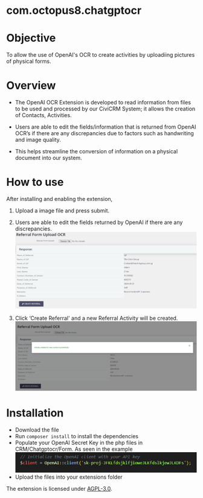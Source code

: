 # com.octopus8.chatgptocr

# Objective
To allow the use of OpenAI's OCR to create activities by uploadiing pictures of physical forms.

# Overview

- The OpenAI OCR Extension is developed to read information from files to be used and processed by our CiviCRM System; it allows the creation of Contacts, Activities.

- Users are able to edit the fields/information that is returned from OpenAI OCR’s if there are any discrepancies due to factors such as handwriting and image quality. 

- This helps streamline the conversion of information on a physical document into our system.

# How to use
After installing and enabling the extension,
1. Upload a image file and press submit.

2. Users are able to edit the fields returned by OpenAI if there are any discrepancies.
![Alt text](images/image1.png)

3. Click ‘Create Referral' and a new Referral Activity will be created.
![Alt text](images/image2.png)




# Installation
- Download the file 
- Run ```composer install``` to install the dependencies
- Populate your OpenAI Secret Key in the php files in CRM/Chatgptocr/Form. As seen in the example
![Alt text](images/image3.png)
- Upload the files into your extensions folder

The extension is licensed under [AGPL-3.0](LICENSE.txt).